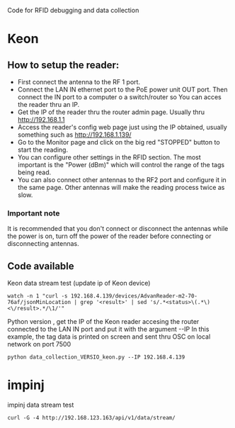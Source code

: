 Code for RFID debugging and data collection

# Keon

## How to setup the reader:

- First connect the antenna to the RF 1 port.
- Connect the LAN IN ethernet port to the PoE power unit OUT port. Then connect the IN port to a computer o a switch/router so You can acces the reader thru an IP.
- Get the IP of the reader thru the router admin page. Usually thru http://192.168.1.1
- Access the reader's config web page just using the IP obtained, usually something such as http://192.168.1.139/
- Go to the Monitor page and click on the big red "STOPPED" button to start the reading.
- You can configure other settings in the RFID section. The most important is the "Power (dBm)" which will control the range of the tags being read.
- You can also connect other antennas to the RF2 port and configure it in the same page. Other antennas will make the reading process twice as slow.

### Important note

It is recommended that you don't connect or disconnect the antennas while the power is on, turn off the power of the reader before connecting or disconnecting antennas.

## Code available

Keon data stream test (update ip of Keon device)

```
watch -n 1 "curl -s 192.168.4.139/devices/AdvanReader-m2-70-76af/jsonMinLocation | grep '<result>' | sed 's/.*<status>\(.*\)<\/result>.*/\1/'"

```

Python version , get the IP of the Keon reader accesing the router connected to the LAN IN port and put it with the argument --IP 
In this example, the tag data is printed on screen and sent thru OSC on local network on port 7500

```
python data_collection_VERSIO_keon.py --IP 192.168.4.139
```

# impinj

impinj data stream test

```
curl -G -4 http://192.168.123.163/api/v1/data/stream/

```
